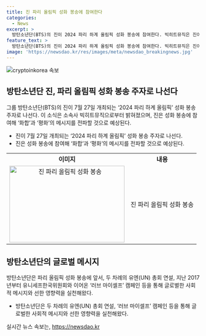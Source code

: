 ```yaml
---
title: 진 파리 올림픽 성화 봉송에 참여한다
categories:
  - News
excerpt: >
  방탄소년단(BTS)의 진이 2024 파리 하계 올림픽 성화 봉송에 참여한다. 빅히트뮤직은 진이 7월27일 성화 봉송 주자로 나선다고 밝혔으며, 성화 봉송은 프랑스 도심과 해변을 포함한 64개 지역을 이동한다. 진은 화합과 평화의 메시지를 전파할 예정이며, 방탄소년단은 두 차례의 유엔 총회 연설과 유니세프한국위원회와의 캠페인을 통해 선한 영향력을 실천해왔다.
feature_text: >
  방탄소년단(BTS)의 진이 2024 파리 하계 올림픽 성화 봉송에 참여한다. 빅히트뮤직은 진이 7월27일 성화 봉송 주자로 나선다고 밝혔으며, 성화 봉송은 프랑스 도심과 해변을 포함한 64개 지역을 이동한다. 진은 화합과 평화의 메시지를 전파할 예정이며, 방탄소년단은 두 차례의 유엔 총회 연설과 유니세프한국위원회와의 캠페인을 통해 선한 영향력을 실천해왔다.
image: 'https://newsdao.kr/res/images/meta/newsdao_breakingnews.jpg'
---
```


<p><img src="https://newsdao.kr/res/images/meta/newsdao_breakingnews.jpg" alt="cryptoinkorea 속보" /></p>

<h2 data-ke-size="size26">방탄소년단 진, 파리 올림픽 성화 봉송 주자로 나선다</h2>

<p data-ke-size="size16">그룹 방탄소년단(BTS)의 진이 7월 27일 개최되는 ‘2024 파리 하계 올림픽’ 성화 봉송 주자로 나선다. 이 소식은 소속사 빅히트뮤직으로부터 밝혀졌으며, 진은 성화 봉송에 참여해 ‘화합’과 ‘평화’의 메시지를 전파할 것으로 예상된다.</p>

<ul>
  <li>진이 7월 27일 개최되는 ‘2024 파리 하계 올림픽’ 성화 봉송 주자로 나선다.</li>
  <li>진은 성화 봉송에 참여해 ‘화합’과 ‘평화’의 메시지를 전파할 것으로 예상된다.</li>
</ul>

<table>
  <tbody>
    <tr>
      <td style="text-align: center; height: 17px;"><b>이미지</b></td>
      <td style="text-align: center; height: 17px;"><b>내용</b></td>
    </tr>
    <tr>
      <td style="text-align: center;"><img src="https://www.example.com/image1.jpg" alt="진 파리 올림픽 성화 봉송" width="300" height="200" /></td>
      <td style="text-align: left;">진 파리 올림픽 성화 봉송</td>
    </tr>
  </tbody>
</table>

<h2 data-ke-size="size26">방탄소년단의 글로벌 메시지</h2>

<p data-ke-size="size16">방탄소년단은 파리 올림픽 성화 봉송에 앞서, 두 차례의 유엔(UN) 총회 연설, 지난 2017년부터 유니세프한국위원회와 이어온 ‘러브 마이셀프’ 캠페인 등을 통해 글로벌한 사회적 메시지와 선한 영향력을 실천해왔다.</p>

<ul>
  <li>방탄소년단은 두 차례의 유엔(UN) 총회 연설, ‘러브 마이셀프’ 캠페인 등을 통해 글로벌한 사회적 메시지와 선한 영향력을 실천해왔다.</li>
</ul>
실시간 뉴스 속보는, <a href="https://newsdao.kr" rel="dofollow">https://newsdao.kr</a>


